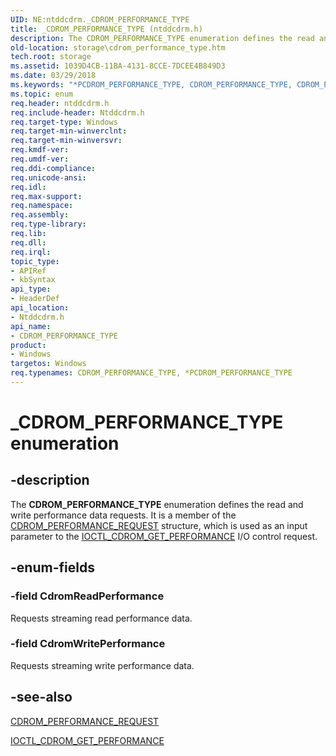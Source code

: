 ```yaml
---
UID: NE:ntddcdrm._CDROM_PERFORMANCE_TYPE
title: _CDROM_PERFORMANCE_TYPE (ntddcdrm.h)
description: The CDROM_PERFORMANCE_TYPE enumeration defines the read and write performance data requests. It is a member of the CDROM_PERFORMANCE_REQUEST structure, which is used as an input parameter to the IOCTL_CDROM_GET_PERFORMANCE I/O control request.
old-location: storage\cdrom_performance_type.htm
tech.root: storage
ms.assetid: 1039D4CB-11BA-4131-8CCE-7DCEE4B849D3
ms.date: 03/29/2018
ms.keywords: "*PCDROM_PERFORMANCE_TYPE, CDROM_PERFORMANCE_TYPE, CDROM_PERFORMANCE_TYPE enumeration [Storage Devices], CdromReadPerformance, CdromWritePerformance, PCDROM_PERFORMANCE_TYPE, PCDROM_PERFORMANCE_TYPE enumeration pointer [Storage Devices], _CDROM_PERFORMANCE_TYPE, ntddcdrm/ CdromWritePerformance, ntddcdrm/CDROM_PERFORMANCE_TYPE, ntddcdrm/CdromReadPerformance, ntddcdrm/PCDROM_PERFORMANCE_TYPE, storage.cdrom_performance_type"
ms.topic: enum
req.header: ntddcdrm.h
req.include-header: Ntddcdrm.h
req.target-type: Windows
req.target-min-winverclnt: 
req.target-min-winversvr: 
req.kmdf-ver: 
req.umdf-ver: 
req.ddi-compliance: 
req.unicode-ansi: 
req.idl: 
req.max-support: 
req.namespace: 
req.assembly: 
req.type-library: 
req.lib: 
req.dll: 
req.irql: 
topic_type:
- APIRef
- kbSyntax
api_type:
- HeaderDef
api_location:
- Ntddcdrm.h
api_name:
- CDROM_PERFORMANCE_TYPE
product:
- Windows
targetos: Windows
req.typenames: CDROM_PERFORMANCE_TYPE, *PCDROM_PERFORMANCE_TYPE
---
```


# _CDROM_PERFORMANCE_TYPE enumeration


## -description


The <b>CDROM_PERFORMANCE_TYPE</b> enumeration defines the read and write performance data requests. It is a member of the <a href="https://docs.microsoft.com/windows-hardware/drivers/ddi/content/ntddcdrm/ns-ntddcdrm-_cdrom_performance_request">CDROM_PERFORMANCE_REQUEST</a> structure, which is used as an input parameter to the  <a href="https://docs.microsoft.com/windows-hardware/drivers/ddi/content/ntddcdrm/ni-ntddcdrm-ioctl_cdrom_get_performance">IOCTL_CDROM_GET_PERFORMANCE</a> I/O control request. 


## -enum-fields




### -field CdromReadPerformance

Requests streaming read performance data.


### -field CdromWritePerformance

Requests streaming write performance data.


## -see-also




<a href="https://docs.microsoft.com/windows-hardware/drivers/ddi/content/ntddcdrm/ns-ntddcdrm-_cdrom_performance_request">CDROM_PERFORMANCE_REQUEST</a>



<a href="https://docs.microsoft.com/windows-hardware/drivers/ddi/content/ntddcdrm/ni-ntddcdrm-ioctl_cdrom_get_performance">IOCTL_CDROM_GET_PERFORMANCE</a>
 

 

